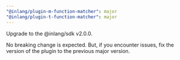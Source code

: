 ```yaml
---
"@inlang/plugin-m-function-matcher": major
"@inlang/plugin-t-function-matcher": major
---
```


Upgrade to the @inlang/sdk v2.0.0. 

No breaking change is expected. But, if you encounter issues, fix the version of the plugin to the previous major version.
